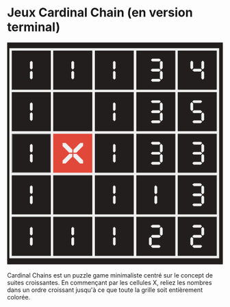 # Jeux Cardinal Chain (en version terminal)

![Cardinal Chain](/cardinal-chain.png "Cardinal Chain")

Cardinal Chains est un puzzle game minimaliste centré sur le concept de suites croissantes. 
En commençant par les cellules X, reliez les nombres dans un ordre croissant jusqu'à ce que toute la grille soit entièrement colorée.
